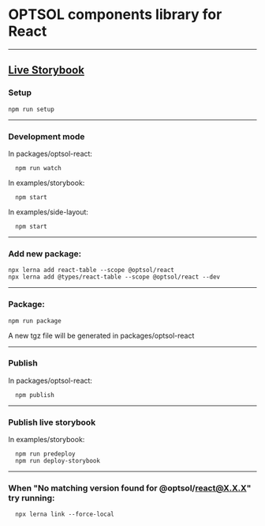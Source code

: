 # OPTSOL components library for React

---

## [Live Storybook](https://optsoldev.github.io/components-frontend-react/)

### **Setup**

    npm run setup

---

### **Development mode**

In packages/optsol-react:

      npm run watch

In examples/storybook:

      npm start

In examples/side-layout:

      npm start

---

### **Add new package:**

    npx lerna add react-table --scope @optsol/react
    npx lerna add @types/react-table --scope @optsol/react --dev

---

### **Package:**

    npm run package

A new tgz file will be generated in packages/optsol-react

---

### **Publish**

In packages/optsol-react:

      npm publish

---

### **Publish live storybook**

In examples/storybook:

      npm run predeploy
      npm run deploy-storybook

---

### **When "No matching version found for @optsol/react@X.X.X" try running:**

      npx lerna link --force-local
